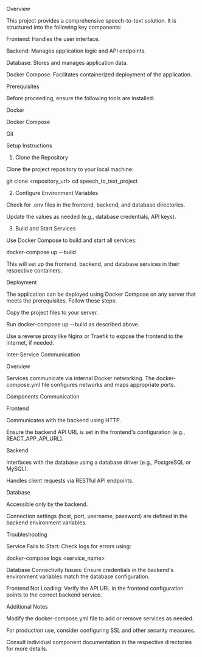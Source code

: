 Overview

This project provides a comprehensive speech-to-text solution. It is structured into the following key components:

Frontend: Handles the user interface.

Backend: Manages application logic and API endpoints.

Database: Stores and manages application data.

Docker Compose: Facilitates containerized deployment of the application.

Prerequisites

Before proceeding, ensure the following tools are installed:

Docker

Docker Compose

Git

Setup Instructions

1. Clone the Repository

Clone the project repository to your local machine:

git clone <repository_url>
cd speech_to_text_project

2. Configure Environment Variables

Check for .env files in the frontend, backend, and database directories.

Update the values as needed (e.g., database credentials, API keys).

3. Build and Start Services

Use Docker Compose to build and start all services:

docker-compose up --build

This will set up the frontend, backend, and database services in their respective containers.

Deployment

The application can be deployed using Docker Compose on any server that meets the prerequisites. Follow these steps:

Copy the project files to your server.

Run docker-compose up --build as described above.

Use a reverse proxy like Nginx or Traefik to expose the frontend to the internet, if needed.

Inter-Service Communication

Overview

Services communicate via internal Docker networking. The docker-compose.yml file configures networks and maps appropriate ports.

Components Communication

Frontend

Communicates with the backend using HTTP.

Ensure the backend API URL is set in the frontend's configuration (e.g., REACT_APP_API_URL).

Backend

Interfaces with the database using a database driver (e.g., PostgreSQL or MySQL).

Handles client requests via RESTful API endpoints.

Database

Accessible only by the backend.

Connection settings (host, port, username, password) are defined in the backend environment variables.

Troubleshooting

Service Fails to Start: Check logs for errors using:

docker-compose logs <service_name>

Database Connectivity Issues: Ensure credentials in the backend's environment variables match the database configuration.

Frontend Not Loading: Verify the API URL in the frontend configuration points to the correct backend service.

Additional Notes

Modify the docker-compose.yml file to add or remove services as needed.

For production use, consider configuring SSL and other security measures.

Consult individual component documentation in the respective directories for more details.